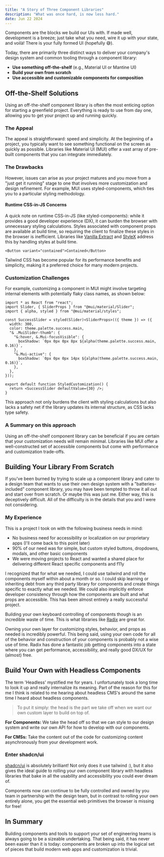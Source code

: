 ```yaml
---
title: "A Story of Three Component Libraries"
description: "What was once hard, is now less hard."
date: Jun 22 2024
---
```


Components are the blocks we build our UIs with. If made well, development is a breeze; just take what you need, wire it up with your state, and voilà! There is your fully formed UI (hopefully 😅).

Today, there are primarily three distinct ways to deliver your company's design system and common tooling through a component library:

- **Use something off-the-shelf** (e.g., Material UI or Mantine UI)
- **Build your own from scratch**
- **Use accessible and customizable components for composition**

## Off-the-Shelf Solutions

Using an off-the-shelf component library is often the most enticing option for starting a greenfield project. Everything is ready to use from day one, allowing you to get your project up and running quickly.

### The Appeal

The appeal is straightforward: speed and simplicity. At the beginning of a project, you typically want to see something functional on the screen as quickly as possible. Libraries like Material UI (MUI) offer a vast array of pre-built components that you can integrate immediately.

### The Drawbacks

However, issues can arise as your project matures and you move from a "just get it running" stage to one that involves more customization and design refinement. For example, MUI uses styled-components, which ties you to a particular styling methodology.

#### Runtime CSS-in-JS Concerns

A quick note on runtime CSS-in-JS (like styled-components): while it provides a good developer experience (DX), it can burden the browser with unnecessary styling calculations. Styles associated with component props are available at build time, so requiring the client to finalize these styles in the browser is inefficient. Libraries like [Vanilla Extract](https://vanilla-extract.style/) and [StyleX](https://stylexjs.com/) address this by handling styles at build time.

```tsx
<Button variant="contained">Contained</Button>
```

Tailwind CSS has become popular for its performance benefits and simplicity, making it a preferred choice for many modern projects.

### Customization Challenges

For example, customizing a component in MUI might involve targeting internal elements with potentially flaky class names, as shown below:

```tsx
import * as React from "react";
import Slider, { SliderProps } from "@mui/material/Slider";
import { alpha, styled } from "@mui/material/styles";

const SuccessSlider = styled(Slider)<SliderProps>(({ theme }) => ({
  width: 300,
  color: theme.palette.success.main,
  "& .MuiSlider-thumb": {
    "&:hover, &.Mui-focusVisible": {
      boxShadow: `0px 0px 0px 8px ${alpha(theme.palette.success.main, 0.16)}`,
    },
    "&.Mui-active": {
      boxShadow: `0px 0px 0px 14px ${alpha(theme.palette.success.main, 0.16)}`,
    },
  },
}));

export default function StyledCustomization() {
  return <SuccessSlider defaultValue={30} />;
}
```

This approach not only burdens the client with styling calculations but also lacks a safety net if the library updates its internal structure, as CSS lacks type safety.

### A Summary on this approach

Using an off-the-shelf component library can be beneficial if you are certain that your customization needs will remain minimal. Libraries like MUI offer a well-constructed set of accessible components but come with performance and customization trade-offs.

## Building Your Library From Scratch

If you've been burned by trying to scale up a component library and cater to a design team that wants to use their own design system with a "batteries-included" component library, you may have been tempted to throw it all out and start over from scratch. Or maybe this was just me. Either way, this is deceptively difficult. All of the difficulty is in the details that you and I were not considering.

### My Experience

This is a project I took on with the following business needs in mind:

- No business need for accessibility or localization on our proprietary apps (I'll come back to this point later)
- 90% of our need was for simple, but custom styled buttons, dropdowns, modals, and other basic components
- We were moving projects to React and wanted a shared place for delivering different React specific components and f11y

I recognized that for what we needed, I could use tailwind and roll the components myself within about a month or so. I could skip learning or inheriting debt from any third party library for components and create things specific to exactly what we needed. We could also implicitly enforce developer consistency through how the components are built and what props are accessible. This has been almost entirely a really successful project.

Building your own keyboard controlling of components though is an incredible waste of time. This is what libraries like [Radix](https://www.radix-ui.com/) are great for.

Owning your own layer for customizing styles, behavior, and props as needed is incredibly powerful. This being said, using your own code for all of the behavior and construction of your components is probably not a wise use of time. Radix has done a fantastic job getting components into a state where you can get performance, accessibility, and really good DX/UX for (almost) free.

## Build Your Own with Headless Components

The term 'Headless' mystified me for years. I unfortunately took a long time to look it up and really internalize its meaning. Part of the reason for this for me I think is related to me hearing about headless CMS's around the same time I heard about headless components.

> To put it simply: the head is the part we take off when we want our own custom layer to build on top of.

**For Components:** We take the head off so that we can style to our design system and write our own API for how to develop with our components.

**For CMSs:** Take the content out of the code for customizing content asynchronously from your development work.

### Enter shadcn/ui

[shadcn/ui](https://ui.shadcn.com/) is absolutely brilliant! Not only does it use tailwind :), but it also gives the ideal guide to rolling your own component library with headless libraries that bake in all the usability and accessibility you could ever dream of.

Components now can continue to be fully controlled and owned by you team in partnership with the design team, but in contrast to rolling your own entirely alone, you get the essential web primitives the browser is missing for free!

## In Summary

Building components and tools to support your set of engineering teams is always going to be a sizeable undertaking. That being said, it has never been easier than it is today: components are broken up into the logical set of pieces that build modern web apps and customization is trivial.
